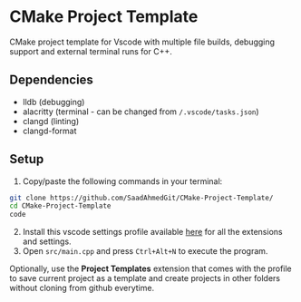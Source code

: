 # CMake Project Template
CMake project template for Vscode with multiple file builds, debugging support and external terminal runs for C++.
## Dependencies
- lldb (debugging)
- alacritty (terminal - can be changed from `/.vscode/tasks.json`)
- clangd (linting)
- clangd-format

## Setup
  1. Copy/paste the following commands in your terminal:
```bash
git clone https://github.com/SaadAhmedGit/CMake-Project-Template/
cd CMake-Project-Template
code
```
  2. Install this vscode settings profile available [here](https://vscode.dev/profile/github/6e9a3a76efe906fd0bac651148779973) for all the extensions and settings.
  3. Open `src/main.cpp` and press `Ctrl+Alt+N` to execute the program.

Optionally, use the **Project Templates** extension that comes with the profile to save current project as a template and create projects in other folders without cloning from github everytime.
